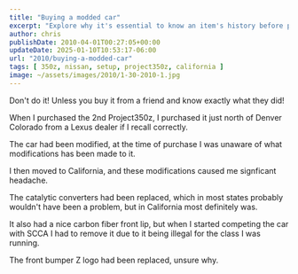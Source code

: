 ```yaml
---
title: "Buying a modded car"
excerpt: "Explore why it's essential to know an item's history before purchasing, especially from friends."
author: chris
publishDate: 2010-04-01T00:27:05+00:00
updateDate: 2025-01-10T10:53:17-06:00
url: "2010/buying-a-modded-car"
tags: [ 350z, nissan, setup, project350z, california ]
image: ~/assets/images/2010/1-30-2010-1.jpg
---
```


Don't do it! Unless you buy it from a friend and know exactly what they did!

When I purchased the 2nd Project350z, I purchased it just north of Denver Colorado from a Lexus dealer if I recall correctly.

The car had been modified, at the time of purchase I was unaware of what modifications has been made to it.

I then moved to California, and these modifications caused me signficant headache.

The catalytic converters had been replaced, which in most states probably wouldn't have been a problem, but in California most definitely was.

It also had a nice carbon fiber front lip, but when I started competing the car with SCCA I had to remove it due to it being illegal for the class I was running. 

The front bumper Z logo had been replaced, unsure why. 
